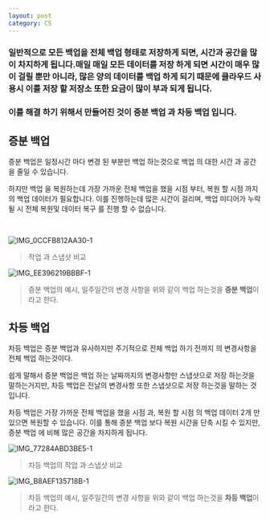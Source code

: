 ```yaml
---
layout: post
category: CS
---
```


### 일반적으로 모든 백업을 **전체 백업** 형태로 저장하게 되면, 시간과 공간을 많이 차지하게 됩니다.매일 매일 모든 데이터를 저장 하게 되면 시간이 매우 많이 걸릴 뿐만 아니라, 많은 양의 데이터를 백업 하게 되기 때문에 클라우드 사용시 이를 저장 할 저장소 또한 요금이 많이 부과 되게 됩니다.


### 이를 해결 하기 위해서 만들어진 것이 **증분 백업** 과 **차등 백업** 입니다.


## 증분 백업

증분 백업은 일정시간 마다 변경 된 부분만 백업 하는것으로 
백업 의 대한 시간 과 공간을 줄일 수 있습니다.

하지만 백업 을 복원하는데 가장 가까운 전체 백업을 했을 시점 부터, 복원 할 시점 까지의 백업 데이터가 필요합니다. 이를 진행하는데 많은 시간이 걸리며, 백업 미디어가 누락될 시 전체 복원및 데이터 복구 를 진행 할 수 없습니다.


</br>

![IMG_0CCFB812AA30-1](https://user-images.githubusercontent.com/69895368/214492046-9f46e4f8-f49f-4db7-92e1-5421facb3ba2.jpeg)
> 작업 과 스냅샷 비교

![IMG_EE396219BBBF-1](https://user-images.githubusercontent.com/69895368/214492055-52220523-5dbf-4c74-a782-653a1417c2ef.jpeg)
> 증분 백업의 예시, 일주일간의 변경 사항을 위와 같이 백업 하는것을 **증분 백업**이라고 한다.

## 차등 백업

차등 백업은 증분 백업과 유사하지만 주기적으로 전체 백업 하기 전까지 의 변경사항을 전체 백업 하는것이다.

쉽게 말해서 증분 백업은 백업 하는 날짜까지의 변경사항만 스냅샷으로 저장 하는것을 말하는거지만, 차등 백업은 전날의 변경사항 또한 스냅샷으로 저장 하는것을 말하는 것 입니다.

차등 백업은 가장 가까운 전체 백업을 했을 시점 과, 복원 할 시점 의 백업 데이터 2개 만 있으면 복원할 수 있습니다. 이를 통해 증분 백업 보다 복원 시간을 단축 시킬 수 있지만, 증분 백업 에 비해 많은 공간을 차지하게 됩니다.

![IMG_77284ABD3BE5-1](https://user-images.githubusercontent.com/69895368/214492052-03571e35-dbe8-442f-99d9-4496581ce935.jpeg)
> 차등 백업의 작업 과 스냅샷 비교

![IMG_B8AEF135718B-1](https://user-images.githubusercontent.com/69895368/214492053-ac5a7066-3a00-4e87-96d4-b976f19a1b48.jpeg)
> 차등 백업의 예시, 일주일간의 변경 사항을 위와 같이 백업 하는것을 **차등 백업**이라고 한다.
